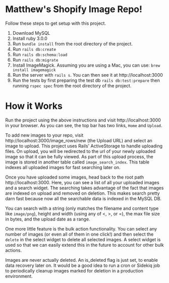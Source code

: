 # Matthew's Shopify Image Repo!

Follow these steps to get setup with this project.
1. Download MySQL
1. Install ruby 3.0.0
1. Run `bundle install` from the root directory of the project.
1. Run `rails db:create`
1. Run `rails db:schema:load`
1. Run `rails db:migrate`
1. Install ImageMagick. Assuming you are using a Mac, you can use: `brew install imagemagick`
1. Run the server with `rails s`. You can then see it at http://localhost:3000
1. Run the tests by first preparing the test db `rails db:test:prepare` then running `rspec spec` from the root directory of the project.

# How it Works

Run the project using the above instructions and visit http://localhost:3000 in your browser. As you can see, the top bar has two links, `Home` and `Upload`.

To add new images to your repo, visit http://localhost:3000/image_rows/new (the Upload URL) and select an image to upload. This project uses Rails' ActiveStorage to handle uploading files. On upload, you will be redirected to the url of your newly uploaded image so that it can be fully viewed. As part of this upload process, the image is stored in another table called `image_search_index`. This table indexes all uploaded images for fast searching later on.

Once you have uploaded some images, head back to the root path http://localhost:3000. Here, you can see a list of all your uploaded images and a search widget. The searching takes advantage of the fact that images are indexed on upload and removed on deletion. This makes search pretty darn fast because now all the searchable data is indexed in the MySQL DB.

You can search with a string (only matches the filename and content type like `image/png`), height and width (using any of <, >, or =), the max file size in bytes, and the upload date as a range.

One more little feature is the bulk action functionality. You can select any number of images (or even all of them in one click!) and then select the `delete` in the select widget to delete all selected images. A select widget is used so that we can easily extend this in the future to account for other bulk actions.

Images are never actually deleted. An is_deleted flag is just set, to enable data recovery later on. It would be a good idea to run a cron or Sidekiq job to periodically cleanup images marked for deletion in a production environment.
